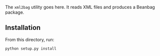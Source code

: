 The `xml2bag` utility goes here. It reads XML files and produces a Beanbag 
package.

## Installation

From this directory, run:

`python setup.py install`

